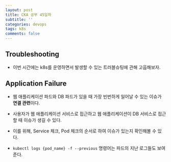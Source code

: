 ```yaml
---
layout: post
title: CKA 공부 45일차
subtitle: ''
categories: devops
tags: k8s
comments: false
---
```


## Troubleshooting

- 이번 시간에는 k8s를 운영하면서 발생할 수 있는 트러블슈팅에 관해 고웁해보자.

## Application Failure

- 웹 애플리케이션 파드와 DB 파드가 있을 때 가장 빈번하게 일어날 수 있는 이슈가 **연결 관련**이다.

- 사용자가 웹 애플리케이션 서비스로 접근하고 웹 애플리케이션이 DB 서비스로 접근할 때 이슈가 생길 수 있다.

- 이를 위해, Service 체크, Pod 체크의 순서로 하여 이슈가 있는지 확인해볼 수 있다.

- `kubectl logs {pod_name} -f --previous` 명령어는 파드의 지난 로그들도 보여준다.
